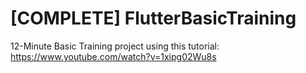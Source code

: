 # [COMPLETE] FlutterBasicTraining
12-Minute Basic Training project using this tutorial: https://www.youtube.com/watch?v=1xipg02Wu8s
